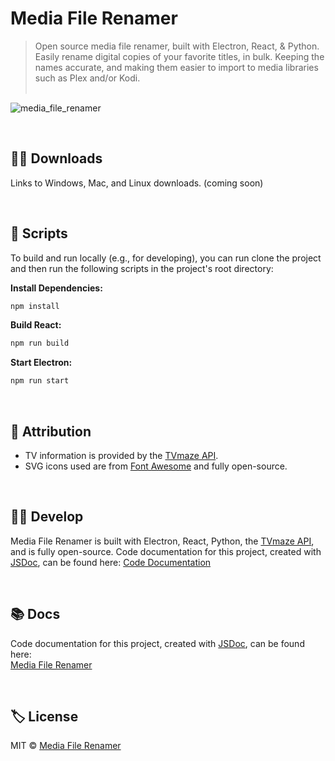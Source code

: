 # Media File Renamer
> Open source media file renamer, built with Electron, React, & Python. Easily rename digital copies of your favorite titles, in bulk. Keeping the names accurate, and making them easier to import to media libraries such as Plex and/or Kodi.<br><br>

![media_file_renamer](https://user-images.githubusercontent.com/8584126/89114625-851e5680-d433-11ea-8d3f-f8e8a4549d0d.gif)

<br>

## 🐱‍💻 Downloads
Links to Windows, Mac, and Linux downloads. (coming soon)

<br>

## 📜 Scripts
To build and run locally (e.g., for developing), you can run clone the project and then run the following scripts in the project's root directory:

**Install Dependencies:**
```bash
npm install
```

**Build React:**
```bash
npm run build
```

**Start Electron:**
```bash
npm run start
```

<br>

## 🙏 Attribution
* TV information is provided by the [TVmaze API](https://www.tvmaze.com/api).
* SVG icons used are from [Font Awesome](http://fontawesome.io) and fully open-source.

<br>

## 🐱‍👤 Develop
Media File Renamer is built with Electron, React, Python, the [TVmaze API](https://www.tvmaze.com/api), and is fully open-source. Code documentation for this project, created with [JSDoc](https://github.com/jsdoc/jsdoc), can be found here: [Code Documentation](https://ipzard.github.io/media-file-renamer/)

<br>

## 📚 Docs
Code documentation for this project, created with [JSDoc](https://github.com/jsdoc/jsdoc), can be found here:<br>
[Media File Renamer](https://ipzard.github.io/media-file-renamer/)

<br>

## 🏷️ License
MIT © [Media File Renamer](https://github.com/iPzard/media-file-renamer/blob/master/LICENSE)
